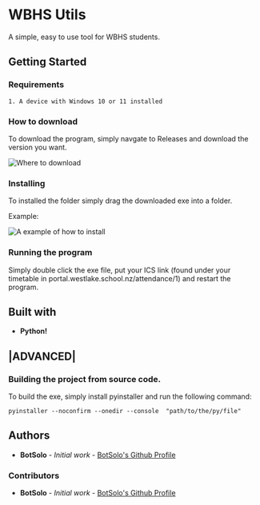 # WBHS Utils

A simple, easy to use tool for WBHS students.

## Getting Started

### Requirements

```
1. A device with Windows 10 or 11 installed
```

### How to download

To download the program, simply navgate to Releases and download the version you want.

![Where to download](https://cdn.discordapp.com/attachments/1182576986883883018/1218333699360428232/Screenshot_2024-03-16_115926.png?ex=660748ad&is=65f4d3ad&hm=dd30e3d273061db1db428979d3323af3cb5dae0cfedec3af290d06a2fb493d80&)

### Installing

To installed the folder simply drag the downloaded exe into a folder.

Example:

![A example of how to install](https://cdn.discordapp.com/attachments/1182576986883883018/1218345507274096720/image.png?ex=660753ac&is=65f4deac&hm=5565604f5ae70b8f39042139430490d00047a961ead0b3a137733780a0dd3ca8&)

### Running the program

Simply double click the exe file, put your ICS link (found under your timetable in portal.westlake.school.nz/attendance/1) and restart the program.

## Built with 

* **Python!** 

## |ADVANCED| 

### Building the project from source code.

To build the exe, simply install pyinstaller and run the following command:

```
pyinstaller --noconfirm --onedir --console  "path/to/the/py/file"
```

## Authors

* **BotSolo** - *Initial work* - [BotSolo's Github Profile](https://github.com/BotSolo621)

### Contributors
* **BotSolo** - *Initial work* - [BotSolo's Github Profile](https://github.com/BotSolo621)